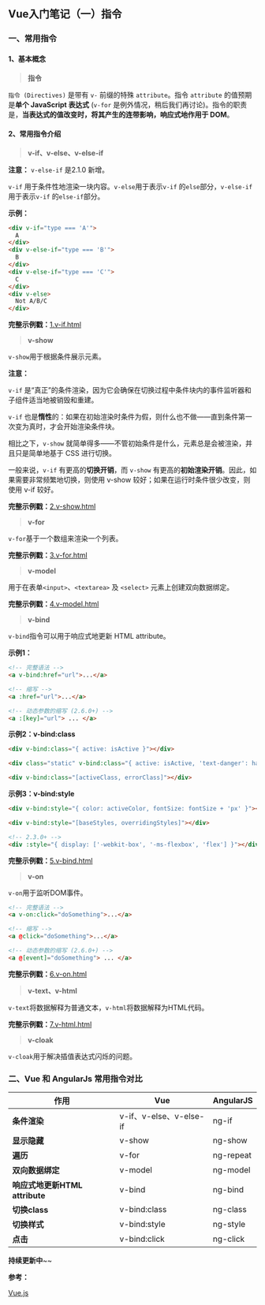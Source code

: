 ## Vue入门笔记（一）指令

### 一、常用指令

#### 1、基本概念

> **指令**

`指令 (Directives)` 是带有 `v-` 前缀的特殊 `attribute`。指令 `attribute` 的值预期是**单个 JavaScript 表达式** (`v-for` 是例外情况，稍后我们再讨论)。指令的职责是，**当表达式的值改变时，将其产生的连带影响，响应式地作用于 DOM**。

#### 2、常用指令介绍

> **v-if、v-else、v-else-if**

**注意：** `v-else-if` 是2.1.0 新增。

`v-if` 用于条件性地渲染一块内容。`v-else`用于表示`v-if` 的`else`部分，`v-else-if`用于表示`v-if` 的`else-if`部分。

**示例：**

```html
<div v-if="type === 'A'">
  A
</div>
<div v-else-if="type === 'B'">
  B
</div>
<div v-else-if="type === 'C'">
  C
</div>
<div v-else>
  Not A/B/C
</div>
```

**完整示例戳：**[1.v-if.html](https://github.com/snowLeopard93/vue-demo/blob/master/vue/1.v-if.html)

> **v-show**

`v-show`用于根据条件展示元素。

**注意：**

`v-if` 是“真正”的条件渲染，因为它会确保在切换过程中条件块内的事件监听器和子组件适当地被销毁和重建。

`v-if` 也是**惰性**的：如果在初始渲染时条件为假，则什么也不做——直到条件第一次变为真时，才会开始渲染条件块。

相比之下，`v-show` 就简单得多——不管初始条件是什么，元素总是会被渲染，并且只是简单地基于 CSS 进行切换。

一般来说，`v-if` 有更高的**切换开销**，而 `v-show` 有更高的**初始渲染开销**。因此，如果需要非常频繁地切换，则使用 v-show 较好；如果在运行时条件很少改变，则使用 v-if 较好。

**完整示例戳：**[2.v-show.html](https://github.com/snowLeopard93/vue-demo/blob/master/vue/2.v-show.html)

> **v-for**

`v-for`基于一个数组来渲染一个列表。

**完整示例戳：**[3.v-for.html](https://github.com/snowLeopard93/vue-demo/blob/master/vue/3.v-for.html)

> **v-model**

用于在表单`<input>`、`<textarea>` 及 `<select>` 元素上创建双向数据绑定。

**完整示例戳：**[4.v-model.html](https://github.com/snowLeopard93/vue-demo/blob/master/vue/4.v-model.html)

> **v-bind**

`v-bind`指令可以用于响应式地更新 HTML attribute。

**示例1：**

```html
<!-- 完整语法 -->
<a v-bind:href="url">...</a>

<!-- 缩写 -->
<a :href="url">...</a>

<!-- 动态参数的缩写 (2.6.0+) -->
<a :[key]="url"> ... </a>
```

**示例2：v-bind:class**

```html
<div v-bind:class="{ active: isActive }"></div>

<div class="static" v-bind:class="{ active: isActive, 'text-danger': hasError }"></div>

<div v-bind:class="[activeClass, errorClass]"></div>
```

**示例3：v-bind:style**

```html
<div v-bind:style="{ color: activeColor, fontSize: fontSize + 'px' }"></div>

<div v-bind:style="[baseStyles, overridingStyles]"></div>

<!-- 2.3.0+ -->
<div :style="{ display: ['-webkit-box', '-ms-flexbox', 'flex'] }"></div>
```

**完整示例戳：**[5.v-bind.html](https://github.com/snowLeopard93/vue-demo/blob/master/vue/5.v-bind.html)

> **v-on**

`v-on`用于监听DOM事件。

```html
<!-- 完整语法 -->
<a v-on:click="doSomething">...</a>

<!-- 缩写 -->
<a @click="doSomething">...</a>

<!-- 动态参数的缩写 (2.6.0+) -->
<a @[event]="doSomething"> ... </a>
```

**完整示例戳：**[6.v-on.html](https://github.com/snowLeopard93/vue-demo/blob/master/vue/6.v-on.html)

> **v-text、v-html**

`v-text`将数据解释为普通文本，`v-html`将数据解释为HTML代码。

**完整示例戳：**[7.v-html.html](https://github.com/snowLeopard93/vue-demo/blob/master/vue/7.v-html.html)

> **v-cloak**

`v-cloak`用于解决插值表达式闪烁的问题。

### 二、Vue 和 AngularJs 常用指令对比

| **作用**          | **Vue** |  **AngularJS**         |
| ------------- |-------------|------------- |
| **条件渲染** | v-if、v-else、v-else-if | ng-if |
| **显示隐藏** | v-show| ng-show |
| **遍历** | v-for | ng-repeat |
| **双向数据绑定** | v-model | ng-model |
| **响应式地更新HTML attribute** | v-bind | ng-bind |
| **切换class**| v-bind:class | ng-class |
| **切换样式** | v-bind:style | ng-style |
| **点击** | v-bind:click | ng-click |

**持续更新中**~~

**参考：**

[Vue.js](https://cn.vuejs.org/)

